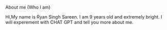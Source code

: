 
About me
(Who I am)


Hi,My name is Ryan Singh Sareen. I am 9 years old and extremely bright.
I will experement with CHAT GPT and tell you more about me.
